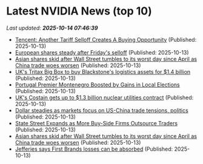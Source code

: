 # Latest NVIDIA News (top 10)
_Last updated: **2025-10-14 07:46:39**_

- [Tencent: Another Tariff Selloff Creates A Buying Opportunity](https://biztoc.com/x/051d6ff4d045c41b) (Published: 2025-10-13)
- [European shares steady after Friday's selloff](https://biztoc.com/x/5da31d528c5f0ef5) (Published: 2025-10-13)
- [Asian shares skid after Wall Street tumbles to its worst day since April as China trade woes worsen](https://abcnews.go.com/Business/wireStory/asian-shares-skid-after-wall-street-tumbles-worst-126461407) (Published: 2025-10-13)
- [UK's Tritax Big Box to buy Blackstone's logistics assets for $1.4 billion](https://biztoc.com/x/484a6183520422e5) (Published: 2025-10-13)
- [Portugal Premier Montenegro Boosted by Gains in Local Elections](https://biztoc.com/x/5ece238c53fd6255) (Published: 2025-10-13)
- [UK's Costain gets up to $1.3 billion nuclear utilities contract](https://biztoc.com/x/abba8e09e646cb7c) (Published: 2025-10-13)
- [Dollar steadies as markets focus on US-China trade tensions, politics](https://biztoc.com/x/f32920734cf773ab) (Published: 2025-10-13)
- [State Street Expands as More Buy-Side Firms Outsource Traders](https://biztoc.com/x/ca1f64cd9c5b9d60) (Published: 2025-10-13)
- [Asian shares skid after Wall Street tumbles to its worst day since April as China trade woes worsen](https://biztoc.com/x/0faa1bff8885689a) (Published: 2025-10-13)
- [Jefferies says First Brands losses can be absorbed](https://biztoc.com/x/d51e61deffbe4e16) (Published: 2025-10-13)
